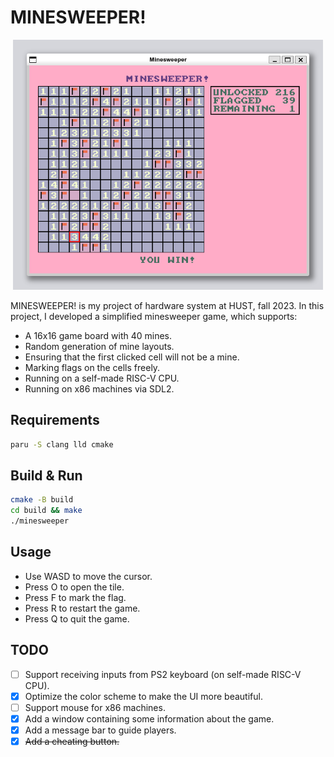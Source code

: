 # MINESWEEPER!

<p align="center">
  <img height=400 src="./resources/preview.png">
</p>

MINESWEEPER! is my project of hardware system at HUST, fall 2023. In this project, I developed a simplified minesweeper game, which supports:
- A 16x16 game board with 40 mines.
- Random generation of mine layouts.
- Ensuring that the first clicked cell will not be a mine.
- Marking flags on the cells freely.
- Running on a self-made RISC-V CPU.
- Running on x86 machines via SDL2.

## Requirements
```bash
paru -S clang lld cmake
```

## Build & Run
```bash
cmake -B build
cd build && make
./minesweeper
```

## Usage
- Use WASD to move the cursor.
- Press O to open the tile.
- Press F to mark the flag.
- Press R to restart the game.
- Press Q to quit the game.

## TODO
- [ ] Support receiving inputs from PS2 keyboard (on self-made RISC-V CPU).
- [x] Optimize the color scheme to make the UI more beautiful.
- [ ] Support mouse for x86 machines.
- [x] Add a window containing some information about the game.
- [x] Add a message bar to guide players.
- [x] ~~Add a cheating button.~~